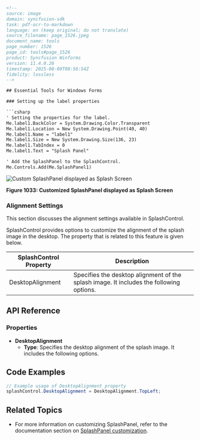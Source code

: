 ```html
<!-- 
source: image
domain: syncfusion-sdk
task: pdf-ocr-to-markdown
language: en (keep original; do not translate)
source_filename: page_1526.jpeg
document_name: tools
page_number: 1526
page_id: tools#page_1526
product: Syncfusion Winforms
version: 11.4.0.26
timestamp: 2025-08-09T08:56:54Z
fidelity: lossless
-->

## Essential Tools for Windows Forms

### Setting up the label properties

```csharp
' Setting the properties for the label.
Me.label1.BackColor = System.Drawing.Color.Transparent
Me.label1.Location = New System.Drawing.Point(40, 40)
Me.label1.Name = "label1"
Me.label1.Size = New System.Drawing.Size(136, 23)
Me.label1.TabIndex = 0
Me.label1.Text = "Splash Panel"

' Add the SplashPanel to the SplashControl.
Me.Controls.Add(Me.SplashPanel1)
```

![Custom SplashPanel displayed as Splash Screen](https://example.com/image.png)

**Figure 1033: Customized SplashPanel displayed as Splash Screen**

### Alignment Settings

This section discusses the alignment settings available in SplashControl.

SplashControl provides options to customize the alignment of the splash image in the desktop. The property that is related to this feature is given below.

| SplashControl Property    | Description                                                                 |
|---------------------------|-----------------------------------------------------------------------------|
| DesktopAlignment          | Specifies the desktop alignment of the splash image. It includes the following options. |

## API Reference

### Properties

- **DesktopAlignment**
  - **Type**: Specifies the desktop alignment of the splash image. It includes the following options.

## Code Examples

```csharp
// Example usage of DesktopAlignment property
splashControl.DesktopAlignment = DesktopAlignment.TopLeft;
```

## Related Topics

- For more information on customizing SplashPanel, refer to the documentation section on [SplashPanel customization](#splash-panel-customization).

<!-- tags: [Syncfusion, WinForms, SplashControl, DesktopAlignment, tools#page_1526] keywords: [custom splash panel, alignment settings, desktop alignment, SplashControl, SplashPanel, tools#page_1526] -->
```